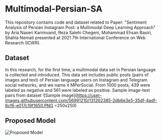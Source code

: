 # Multimodal-Persian-SA
This repository contains code and dataset related to Paper: "Sentiment Analysis of Persian Instagram Post: a Multimodal Deep Learning Approach" by Aria Naseri Karimvand, Reza Salehi Chegeni, Mohammad Ehsan Basiri, Shahla Nemati presented at 2021 7th International Conference on Web Research (ICWR).

## Dataset
In this research, for the first time, a multimodal data set in Persian language is collected and introduced. This data set includes public posts (pairs of images and text) of Persian language users on Instagram and Telegram social networks, and we name it MPerSocial. From 1000 posts, 439 were labeled as negative and 561 were labeled as positive. 
Sample image-text pairs from dataset
![Sample image](https://user-images.githubusercontent.com/56991210/131262385-2db6e3e5-35df-4adf-8cf6-e017c19f1650.PNG =250x250)

## Proposed Model 
![Proposed Model](https://user-images.githubusercontent.com/56991210/131262169-b39602ae-8211-4d2f-a954-e0f07f188e65.PNG)
